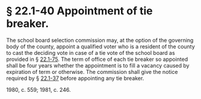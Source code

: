 # § 22.1-40 Appointment of tie breaker.

<p>The school board selection commission may, at the option of the governing body of the county, appoint a qualified voter who is a resident of the county to cast the deciding vote in case of a tie vote of the school board as provided in § <a href='http://law.lis.virginia.gov/vacode/22.1-75/'>22.1-75</a>. The term of office of each tie breaker so appointed shall be four years whether the appointment is to fill a vacancy caused by expiration of term or otherwise. The commission shall give the notice required by § <a href='http://law.lis.virginia.gov/vacode/22.1-37/'>22.1-37</a> before appointing any tie breaker.</p><p>1980, c. 559; 1981, c. 246.</p>